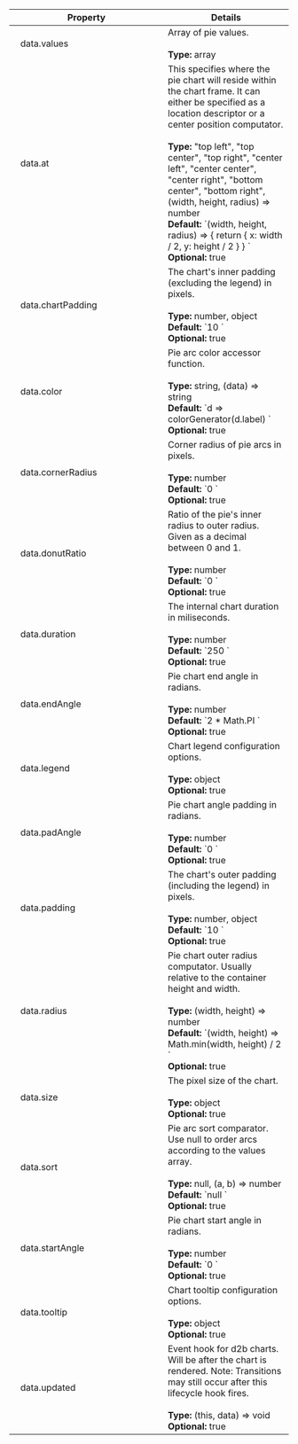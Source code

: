 

<script>
  function toggleNextRow(el) {
    const nextRow = el.nextElementSibling;
    nextRow.classList.toggle('hidden');
    el.classList.toggle('expanded');
  } 
</script>

<style>
  .parent td:first-child::before {
    position: absolute;
    left: 8px;
    content: '\f0da';
    font-family: FontAwesome;
  }

  .expanded td:first-child::before {
    content: '\f0d7';
    font-family: FontAwesome;
  }

  .child > td {
    padding: 0 !important;
    border: none !important;
  }

  .child table {
    margin: 0 !important;
    border: 0 !important;
  }

  tr td:first-child {
    min-width: 250px;
    max-width: 250px;
    width: 250px;
  }

  tr.hidden {
    display: none;
  }

  td {
    position: relative;
  }

  tbody tr td:first-child {
    padding-left: 20px;
  }
</style>

<table><thead><tr><th>Property</th><th>Details</th></tr></thead><tbody><tr class="parent" onclick="toggleNextRow(this)"><td>data.values</td><td>Array of pie values.<br><br><strong>Type:</strong> array<br></td></tr><tr class="child hidden">
        <td colspan="2"><table><tbody><tr><td>data.values[].color</td><td>Arc color, if set, this will override the pie's arc color accessor.<br><br><strong>Type:</strong> string<br><strong>Optional:</strong> true<br></td></tr><tr><td>data.values[].empty</td><td>Initial arc visibility state, this will be modified internally by the pie chart.<br><br><strong>Type:</strong> boolean<br><strong>Optional:</strong> true<br></td></tr><tr><td>data.values[].label</td><td>Pie arc label.<br><br><strong>Type:</strong> string<br></td></tr><tr><td>data.values[].legendIcon</td><td>Legend icon symbol type. This can either be a font awesome character code (e.g. '\uf111' for a circle), [d3 symbol](https://github.com/d3/d3-shape#symbols) or [d2b symbol](https://docs.d2bjs.org/shape/symbols.html). If set, this will override the legend's icon property.<br><br><strong>Type:</strong> string, SymbolType<br><strong>Optional:</strong> true<br></td></tr><tr><td>data.values[].tooltip</td><td>Arc tooltip content, if set, this will override the pie's arc tooltip accessor. Use null to disable the tooltip for this arc.<br><br><strong>Type:</strong> string, null<br><strong>Optional:</strong> true<br></td></tr><tr><td>data.values[].value</td><td>Pie arc value.<br><br><strong>Type:</strong> number<br></td></tr></tbody></table></td>
      </tr><tr null><td>data.at</td><td>This specifies where the pie chart will reside within the chart frame. It can either be specified as a location descriptor or a center position computator.<br><br><strong>Type:</strong> "top left", "top center", "top right", "center left", "center center", "center right", "bottom center", "bottom right", (width, height, radius) => number<br><strong>Default:</strong> `(width, height, radius) => { return { x: width / 2, y: height / 2 } } `<br><strong>Optional:</strong> true<br></td></tr><tr class="parent" onclick="toggleNextRow(this)"><td>data.chartPadding</td><td>The chart's inner padding (excluding the legend) in pixels.<br><br><strong>Type:</strong> number, object<br><strong>Default:</strong> `10 `<br><strong>Optional:</strong> true<br></td></tr><tr class="child hidden">
        <td colspan="2"><table><tbody><tr><td>data.chartPadding.bottom</td><td><strong>Type:</strong> number<br></td></tr><tr><td>data.chartPadding.left</td><td><strong>Type:</strong> number<br></td></tr><tr><td>data.chartPadding.right</td><td><strong>Type:</strong> number<br></td></tr><tr><td>data.chartPadding.top</td><td><strong>Type:</strong> number<br></td></tr></tbody></table></td>
      </tr><tr null><td>data.color</td><td>Pie arc color accessor function.<br><br><strong>Type:</strong> string, (data) => string<br><strong>Default:</strong> `d => colorGenerator(d.label) `<br><strong>Optional:</strong> true<br></td></tr><tr null><td>data.cornerRadius</td><td>Corner radius of pie arcs in pixels.<br><br><strong>Type:</strong> number<br><strong>Default:</strong> `0 `<br><strong>Optional:</strong> true<br></td></tr><tr null><td>data.donutRatio</td><td>Ratio of the pie's inner radius to outer radius. Given as a decimal between 0 and 1.<br><br><strong>Type:</strong> number<br><strong>Default:</strong> `0 `<br><strong>Optional:</strong> true<br></td></tr><tr null><td>data.duration</td><td>The internal chart duration in miliseconds.<br><br><strong>Type:</strong> number<br><strong>Default:</strong> `250 `<br><strong>Optional:</strong> true<br></td></tr><tr null><td>data.endAngle</td><td>Pie chart end angle in radians.<br><br><strong>Type:</strong> number<br><strong>Default:</strong> `2 * Math.PI `<br><strong>Optional:</strong> true<br></td></tr><tr class="parent" onclick="toggleNextRow(this)"><td>data.legend</td><td>Chart legend configuration options.<br><br><strong>Type:</strong> object<br><strong>Optional:</strong> true<br></td></tr><tr class="child hidden">
        <td colspan="2"><table><tbody><tr><td>data.legend.clickable</td><td>Whether the legend will hide / show arcs on click.<br><br><strong>Type:</strong> boolean<br><strong>Default:</strong> `true `<br><strong>Optional:</strong> true<br></td></tr><tr><td>data.legend.dblclickable</td><td>Whether the legend will hide / show arcs on dblclick.<br><br><strong>Type:</strong> boolean<br><strong>Default:</strong> `true `<br><strong>Optional:</strong> true<br></td></tr><tr><td>data.legend.enabled</td><td>Enable or disable the legend.<br><br><strong>Type:</strong> boolean<br><strong>Default:</strong> `true `<br><strong>Optional:</strong> true<br></td></tr><tr><td>data.legend.icon</td><td>Legend icon symbol type. This can either be a font awesome character code (e.g. '\uf111' for a circle), [d3 symbol](https://github.com/d3/d3-shape#symbols) or [d2b symbol](https://docs.d2bjs.org/shape/symbols.html). This can also be provided as an accessor to the pie value.<br><br><strong>Type:</strong> string, SymbolType, (data) => string, SymbolType<br><strong>Default:</strong> `d3.symbolCircle `<br><strong>Optional:</strong> true<br></td></tr><tr><td>data.legend.orient</td><td>Legend orientation, relative to the chart.<br><br><strong>Type:</strong> "top", "left", "right", "bottom"<br><strong>Default:</strong> `'bottom' `<br><strong>Optional:</strong> true<br></td></tr></tbody></table></td>
      </tr><tr null><td>data.padAngle</td><td>Pie chart angle padding in radians.<br><br><strong>Type:</strong> number<br><strong>Default:</strong> `0 `<br><strong>Optional:</strong> true<br></td></tr><tr class="parent" onclick="toggleNextRow(this)"><td>data.padding</td><td>The chart's outer padding (including the legend) in pixels.<br><br><strong>Type:</strong> number, object<br><strong>Default:</strong> `10 `<br><strong>Optional:</strong> true<br></td></tr><tr class="child hidden">
        <td colspan="2"><table><tbody><tr><td>data.padding.bottom</td><td><strong>Type:</strong> number<br></td></tr><tr><td>data.padding.left</td><td><strong>Type:</strong> number<br></td></tr><tr><td>data.padding.right</td><td><strong>Type:</strong> number<br></td></tr><tr><td>data.padding.top</td><td><strong>Type:</strong> number<br></td></tr></tbody></table></td>
      </tr><tr null><td>data.radius</td><td>Pie chart outer radius computator. Usually relative to the container height and width.<br><br><strong>Type:</strong> (width, height) => number<br><strong>Default:</strong> `(width, height) => Math.min(width, height) / 2 `<br><strong>Optional:</strong> true<br></td></tr><tr class="parent" onclick="toggleNextRow(this)"><td>data.size</td><td>The pixel size of the chart.<br><br><strong>Type:</strong> object<br><strong>Optional:</strong> true<br></td></tr><tr class="child hidden">
        <td colspan="2"><table><tbody><tr><td>data.size.height</td><td>The pixel height of the chart. If not given, the container height will be used.<br><br><strong>Type:</strong> number<br><strong>Optional:</strong> true<br></td></tr><tr><td>data.size.width</td><td>The pixel width of the chart. If not given, the container width will be used.<br><br><strong>Type:</strong> number<br><strong>Optional:</strong> true<br></td></tr></tbody></table></td>
      </tr><tr null><td>data.sort</td><td>Pie arc sort comparator. Use null to order arcs according to the values array.<br><br><strong>Type:</strong> null, (a, b) => number<br><strong>Default:</strong> `null `<br><strong>Optional:</strong> true<br></td></tr><tr null><td>data.startAngle</td><td>Pie chart start angle in radians.<br><br><strong>Type:</strong> number<br><strong>Default:</strong> `0 `<br><strong>Optional:</strong> true<br></td></tr><tr class="parent" onclick="toggleNextRow(this)"><td>data.tooltip</td><td>Chart tooltip configuration options.<br><br><strong>Type:</strong> object<br><strong>Optional:</strong> true<br></td></tr><tr class="child hidden">
        <td colspan="2"><table><tbody><tr><td>data.tooltip.at</td><td>This specifies where the tooltip will be positioned relative to the hovered item. By default, this will alternate between 'center left' and 'center right' depending on the position of the cursor relative to the viewport.<br><br><strong>Type:</strong> "top left", "top center", "top right", "center left", "center center", "center right", "bottom center", "bottom right"<br><strong>Optional:</strong> true<br></td></tr><tr><td>data.tooltip.followMouse</td><td>Tooltip will follow the mouse instead of being placed in a static position relative to the hovered element.<br><br><strong>Type:</strong> boolean<br><strong>Default:</strong> `true `<br><strong>Optional:</strong> true<br></td></tr><tr><td>data.tooltip.html</td><td>Html content to be displayed in the arc's tooltip. A null value will disable the arc's tooltip.<br><br><strong>Type:</strong> null, string, (data, value, percent) => string, null<br><strong>Default:</strong> `(d, percent) => `<b>${d.label}</b>: ${d.value} (${d3.format('.0%')(percent)})` `<br><strong>Optional:</strong> true<br></td></tr><tr><td>data.tooltip.my</td><td>Orientation of the tooltip. By default, this will alternate between 'left' and 'right' depending on the position of the cursor relative to the viewport.<br><br><strong>Type:</strong> "top", "left", "right", "bottom"<br><strong>Optional:</strong> true<br></td></tr></tbody></table></td>
      </tr><tr null><td>data.updated</td><td>Event hook for d2b charts. Will be after the chart is rendered. Note: Transitions may still occur after this lifecycle hook fires.<br><br><strong>Type:</strong> (this, data) => void<br><strong>Optional:</strong> true<br></td></tr></tbody></table>